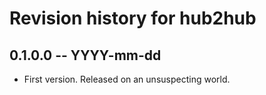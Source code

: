 # Revision history for hub2hub

## 0.1.0.0 -- YYYY-mm-dd

* First version. Released on an unsuspecting world.
